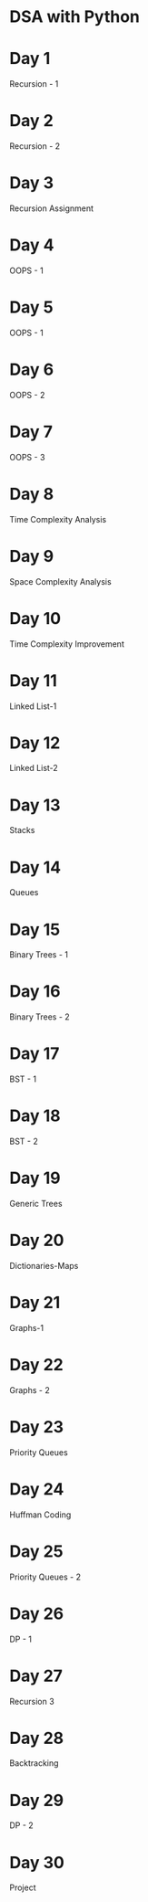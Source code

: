 # DSA with Python 

# Day 1
Recursion - 1

# Day 2
Recursion - 2

# Day 3
Recursion Assignment

# Day 4
OOPS - 1

# Day 5
OOPS - 1

# Day 6
OOPS - 2

# Day 7
OOPS - 3

# Day 8
Time Complexity Analysis

# Day 9
Space Complexity Analysis

# Day 10
Time Complexity Improvement

# Day 11
Linked List-1

# Day 12
Linked  List-2

# Day 13
Stacks

# Day 14
Queues

# Day 15
Binary Trees - 1

# Day 16
Binary Trees - 2

# Day 17
BST - 1

# Day 18
BST - 2

# Day 19
Generic Trees

# Day 20
Dictionaries-Maps

# Day 21
Graphs-1

# Day 22
Graphs - 2

# Day 23
Priority Queues

# Day 24
Huffman Coding

# Day 25
Priority Queues - 2

# Day 26
DP - 1

# Day 27
Recursion 3

# Day 28
Backtracking

# Day 29
DP - 2

# Day 30
Project
